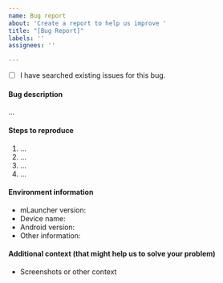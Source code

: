 ```yaml
---
name: Bug report
about: 'Create a report to help us improve '
title: "[Bug Report]"
labels: ''
assignees: ''

---
```


- [ ] I have searched existing issues for this bug.

#### Bug description

...

#### Steps to reproduce

1. ...
2. ...
3. ...
4. ...

#### Environment information

- mLauncher version:
- Device name:
- Android version:
- Other information:

#### Additional context (that might help us to solve your problem)

- Screenshots or other context
